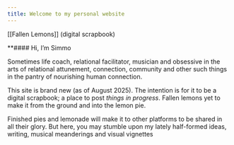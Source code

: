 ```yaml
---
title: Welcome to my personal website
---
```

[[Fallen Lemons]] (digital scrapbook)

**#### Hi, I’m Simmo


Sometimes life coach, relational facilitator, musician and obsessive in the arts of relational attunement, connection, community and other such things in the pantry of nourishing human connection. 


This site is brand new (as of August 2025). The intention is for it to be a digital scrapbook; a place to post *things in progress*. Fallen lemons yet to make it from the ground and into the lemon pie. 

Finished pies and lemonade will make it to other platforms to be shared in all their glory. But here, you may stumble upon my lately half-formed ideas, writing, musical meanderings and visual vignettes 